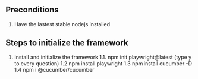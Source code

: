 ## Preconditions
1. Have the lastest stable nodejs installed
## Steps to initialize the framework
1. Install and initialize the framework
    1.1.  npm init playwright@latest (type y to every question)
    1.2   npm install playwright
    1.3   npm install cucumber -D
    1.4   npm i @cucumber/cucumber